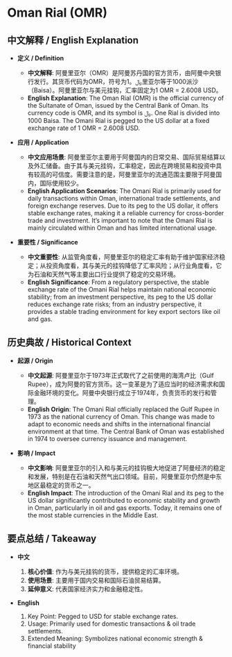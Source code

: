 # Oman Rial (OMR)

## 中文解释 / English Explanation

* **定义 / Definition**  
  - **中文解释**: 阿曼里亚尔（OMR）是阿曼苏丹国的官方货币，由阿曼中央银行发行。其货币代码为OMR，符号为﷼。1里亚尔等于1000派沙（Baisa）。阿曼里亚尔与美元挂钩，汇率固定为1 OMR = 2.6008 USD。  
  - **English Explanation**: The Oman Rial (OMR) is the official currency of the Sultanate of Oman, issued by the Central Bank of Oman. Its currency code is OMR, and its symbol is ﷼. One Rial is divided into 1000 Baisa. The Omani Rial is pegged to the US dollar at a fixed exchange rate of 1 OMR = 2.6008 USD.

* **应用 / Application**  
  - **中文应用场景**: 阿曼里亚尔主要用于阿曼国内的日常交易、国际贸易结算以及外汇储备。由于其与美元挂钩，汇率稳定，因此在跨境贸易和投资中具有较高的可信度。需要注意的是，阿曼里亚尔的流通范围主要限于阿曼国内，国际使用较少。  
  - **English Application Scenarios**: The Omani Rial is primarily used for daily transactions within Oman, international trade settlements, and foreign exchange reserves. Due to its peg to the US dollar, it offers stable exchange rates, making it a reliable currency for cross-border trade and investment. It’s important to note that the Omani Rial is mainly circulated within Oman and has limited international usage.

* **重要性 / Significance**  
  - **中文重要性**: 从监管角度看，阿曼里亚尔的稳定汇率有助于维护国家经济稳定；从投资角度看，其与美元的挂钩降低了汇率风险；从行业角度看，它为石油和天然气等主要出口行业提供了稳定的交易环境。  
  - **English Significance**: From a regulatory perspective, the stable exchange rate of the Omani Rial helps maintain national economic stability; from an investment perspective, its peg to the US dollar reduces exchange rate risks; from an industry perspective, it provides a stable trading environment for key export sectors like oil and gas.

## 历史典故 / Historical Context

* **起源 / Origin**  
  - **中文起源**: 阿曼里亚尔于1973年正式取代了之前使用的海湾卢比（Gulf Rupee），成为阿曼的官方货币。这一变革是为了适应当时的经济需求和国际金融环境的变化。阿曼中央银行成立于1974年，负责货币的发行和管理。  
  - **English Origin**: The Omani Rial officially replaced the Gulf Rupee in 1973 as the national currency of Oman. This change was made to adapt to economic needs and shifts in the international financial environment at that time. The Central Bank of Oman was established in 1974 to oversee currency issuance and management.

* **影响 / Impact**  
  - **中文影响**: 阿曼里亚尔的引入和与美元的挂钩极大地促进了阿曼经济的稳定和发展，特别是在石油和天然气出口领域。目前，阿曼里亚尔仍然是中东地区最稳定的货币之一。  
  - **English Impact**: The introduction of the Omani Rial and its peg to the US dollar significantly contributed to economic stability and growth in Oman, particularly in oil and gas exports. Today, it remains one of the most stable currencies in the Middle East.

## 要点总结 / Takeaway

* **中文**  
  1. **核心价值**:  作为与美元挂钩的货币，提供稳定的汇率环境。
  2. **使用场景**:  主要用于国内交易和国际石油贸易结算。
  3. **延伸意义**:  代表国家经济实力和金融稳定性。

* **English**  
  1. Key Point: Pegged to USD for stable exchange rates.
  2. Usage: Primarily used for domestic transactions & oil trade settlements.
  3. Extended Meaning: Symbolizes national economic strength & financial stability